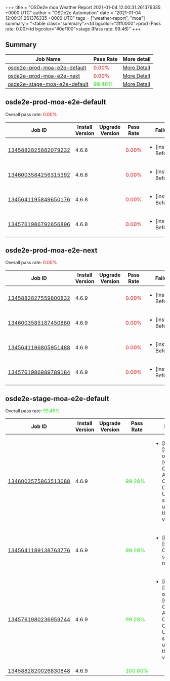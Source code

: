 +++
title = "OSDe2e moa Weather Report 2021-01-04 12:00:31.261376335 +0000 UTC"
author = "OSDe2e Automation"
date = "2021-01-04 12:00:31.261376335 +0000 UTC"
tags = ["weather-report", "moa"]
summary = "<table class=\"summary\"><tr><td bgcolor=\"#ff0000\"></td><td>prod (Pass rate: 0.00)</td></tr><tr><td bgcolor=\"#0ef100\"></td><td>stage (Pass rate: 99.46)</td></tr></table>"
+++
## Summary

| Job Name | Pass Rate | More detail |
|----------|-----------|-------------|
|[osde2e-prod-moa-e2e-default](https://prow.svc.ci.openshift.org/?job=osde2e-prod-moa-e2e-default)| <span style="color:#ff0000;">0.00%</span>|[More Detail](#osde2e-prod-moa-e2e-default)|
|[osde2e-prod-moa-e2e-next](https://prow.svc.ci.openshift.org/?job=osde2e-prod-moa-e2e-next)| <span style="color:#ff0000;">0.00%</span>|[More Detail](#osde2e-prod-moa-e2e-next)|
|[osde2e-stage-moa-e2e-default](https://prow.svc.ci.openshift.org/?job=osde2e-stage-moa-e2e-default)| <span style="color:#0ef100;">99.46%</span>|[More Detail](#osde2e-stage-moa-e2e-default)|



## osde2e-prod-moa-e2e-default

Overall pass rate: <span style="color:#ff0000;">0.00%</span>

| Job ID | Install Version | Upgrade Version | Pass Rate | Failures |
|--------|-----------------|-----------------|-----------|----------|
[1345882825882079232](https://prow.ci.openshift.org/view/gs/origin-ci-test/logs/osde2e-prod-moa-e2e-default/1345882825882079232) | 4.6.8 |  | <span style="color:#ff0000;">0.00%</span>|<ul><li>[install] BeforeSuite</li></ul>
[1346003584256315392](https://prow.ci.openshift.org/view/gs/origin-ci-test/logs/osde2e-prod-moa-e2e-default/1346003584256315392) | 4.6.8 |  | <span style="color:#ff0000;">0.00%</span>|<ul><li>[install] BeforeSuite</li></ul>
[1345641195849650176](https://prow.ci.openshift.org/view/gs/origin-ci-test/logs/osde2e-prod-moa-e2e-default/1345641195849650176) | 4.6.8 |  | <span style="color:#ff0000;">0.00%</span>|<ul><li>[install] BeforeSuite</li></ul>
[1345761986792656896](https://prow.ci.openshift.org/view/gs/origin-ci-test/logs/osde2e-prod-moa-e2e-default/1345761986792656896) | 4.6.8 |  | <span style="color:#ff0000;">0.00%</span>|<ul><li>[install] BeforeSuite</li></ul>



## osde2e-prod-moa-e2e-next

Overall pass rate: <span style="color:#ff0000;">0.00%</span>

| Job ID | Install Version | Upgrade Version | Pass Rate | Failures |
|--------|-----------------|-----------------|-----------|----------|
[1345882827559800832](https://prow.ci.openshift.org/view/gs/origin-ci-test/logs/osde2e-prod-moa-e2e-next/1345882827559800832) | 4.6.9 |  | <span style="color:#ff0000;">0.00%</span>|<ul><li>[install] BeforeSuite</li></ul>
[1346003585187450880](https://prow.ci.openshift.org/view/gs/origin-ci-test/logs/osde2e-prod-moa-e2e-next/1346003585187450880) | 4.6.9 |  | <span style="color:#ff0000;">0.00%</span>|<ul><li>[install] BeforeSuite</li></ul>
[1345641196805951488](https://prow.ci.openshift.org/view/gs/origin-ci-test/logs/osde2e-prod-moa-e2e-next/1345641196805951488) | 4.6.9 |  | <span style="color:#ff0000;">0.00%</span>|<ul><li>[install] BeforeSuite</li></ul>
[1345761986989789184](https://prow.ci.openshift.org/view/gs/origin-ci-test/logs/osde2e-prod-moa-e2e-next/1345761986989789184) | 4.6.9 |  | <span style="color:#ff0000;">0.00%</span>|<ul><li>[install] BeforeSuite</li></ul>



## osde2e-stage-moa-e2e-default

Overall pass rate: <span style="color:#0ef100;">99.46%</span>

| Job ID | Install Version | Upgrade Version | Pass Rate | Failures |
|--------|-----------------|-----------------|-----------|----------|
[1346003575863513088](https://prow.ci.openshift.org/view/gs/origin-ci-test/logs/osde2e-stage-moa-e2e-default/1346003575863513088) | 4.6.9 |  | <span style="color:#13ec00;">99.28%</span>|<ul><li>[install] [Suite: operators] [OSD] Configure AlertManager Operator Operator Upgrade should upgrade from the replaced version</li></ul>
[1345641189138763776](https://prow.ci.openshift.org/view/gs/origin-ci-test/logs/osde2e-stage-moa-e2e-default/1345641189138763776) | 4.6.9 |  | <span style="color:#13ec00;">99.28%</span>|<ul><li>[install] [Suite: e2e] Cluster state should have no alerts</li></ul>
[1345761980236959744](https://prow.ci.openshift.org/view/gs/origin-ci-test/logs/osde2e-stage-moa-e2e-default/1345761980236959744) | 4.6.9 |  | <span style="color:#13ec00;">99.28%</span>|<ul><li>[install] [Suite: operators] [OSD] Configure AlertManager Operator Operator Upgrade should upgrade from the replaced version</li></ul>
[1345882820026830848](https://prow.ci.openshift.org/view/gs/origin-ci-test/logs/osde2e-stage-moa-e2e-default/1345882820026830848) | 4.6.9 |  | <span style="color:#01fe00;">100.00%</span>|



